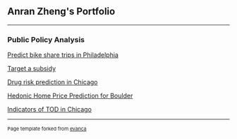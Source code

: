 ## Anran Zheng's Portfolio

---

### Public Policy Analysis

[Predict bike share trips in Philadelphia](/pdf/indego_bikeshare_prediction)

[Target a subsidy](/pdf/HomeCredit)

[Drug risk prediction in Chicago](/pdf/Chicagodrug)

[Hedonic Home Price Prediction for Boulder](/pdf/BoulderHousingPrice)

[Indicators of TOD in Chicago](/pdf/ChicagoTOD)



---
<p style="font-size:11px">Page template forked from <a href="https://github.com/evanca/quick-portfolio">evanca</a></p>
<!-- Remove above link if you don't want to attribute -->

